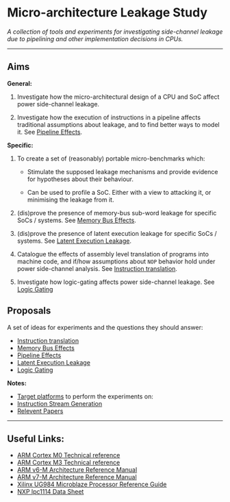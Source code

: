 
# Micro-architecture Leakage Study

*A collection of tools and experiments for investigating side-channel
leakage due to pipelining and other implementation decisions in CPUs.*

---

## Aims

**General:**

1. Investigate how the micro-architectural design of a CPU and SoC
   affect power side-channel leakage.

2. Investigate how the execution of instructions in a pipeline
   affects traditional assumptions about leakage, and to find better
   ways to model it.
   See [Pipeline Effects](experiments/pipeline/README.md).

**Specific:**

1. To create a set of (reasonably) portable micro-benchmarks which:
   
   - Stimulate the supposed leakage mechanisms and provide evidence for
     hypotheses about their behaviour.

   - Can be used to profile a SoC. Either with a view to attacking it, or
     minimising the leakage from it.

2. (dis)prove the presence of memory-bus sub-word leakage for specific
   SoCs / systems.
   See [Memory Bus Effects](experiments/memory-bus/README.md).

3. (dis)prove the presence of latent execution leakage for specific
   SoCs / systems.
   See [Latent Execution Leakage](experiments/latent-leakage/README.md).

4. Catalogue the effects of assembly level translation of programs into
   machine code, and if/how assumptions about `NOP` behavior hold
   under power side-channel analysis.
   See [Instruction translation](experiments/translation/README.md).

5. Investigate how logic-gating affects power side-channel leakage.
   See [Logic Gating](experiments/logic-gating/README.md)


## Proposals

A set of ideas for experiments and the questions they should answer:

- [Instruction translation](experiments/translation/README.md)
- [Memory Bus Effects](experiments/memory-bus/README.md)
- [Pipeline Effects](experiments/pipeline/README.md)
- [Latent Execution Leakage](experiments/latent-leakage/README.md)
- [Logic Gating](experiments/logic-gating/README.md)

**Notes:**

- [Target platforms](targets/README.md) to perform the experiments on:
- [Instruction Stream Generation](tools/kernel-gen/README.md)
- [Relevent Papers](PAPERS.md)

---

## Useful Links:

- [ARM Cortex M0 Technical reference](https://static.docs.arm.com/ddi0432/c/DDI0432C_cortex_m0_r0p0_trm.pdf)
- [ARM Cortex M3 Technical reference](https://static.docs.arm.com/ddi0337/h/DDI0337H_cortex_m3_r2p0_trm.pdf)
- [ARM v6-M Architecture Reference Manual](https://static.docs.arm.com/ddi0419/e/DDI0419E_armv6m_arm.pdf)
- [ARM v7-M Architecture Reference Manual](https://static.docs.arm.com/ddi0403/ed/DDI0403E_d_armv7m_arm.pdf)
- [Xilinx UG984 Microblaze Processor Reference Guide](https://www.xilinx.com/support/documentation/sw_manuals/xilinx2018_3/ug984-vivado-microblaze-ref.pdf)
- [NXP lpc1114 Data Sheet](https://www.nxp.com/docs/en/data-sheet/LPC111X.pdf)
